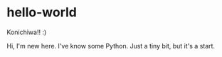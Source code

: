 # hello-world
Konichiwa!! :)

Hi, I'm new here.
I've know some Python. Just a tiny bit, but it's a start.
